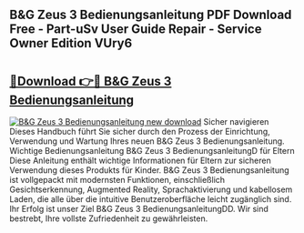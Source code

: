 ## B&G Zeus 3 Bedienungsanleitung PDF Download Free - Part-uSv User Guide Repair - Service Owner Edition VUry6

# <h2><a href="http://df3c6m.blite.top/?on=B%26G+Zeus+3+Bedienungsanleitung">🔗Download 👉🔴 B&G Zeus 3 Bedienungsanleitung</a></h2>

[![B&G Zeus 3 Bedienungsanleitung new download](https://i.imgur.com/lujVjoI.png)](http://df3c6m.blite.top/?on=B%26G+Zeus+3+Bedienungsanleitung)
Sicher navigieren Dieses Handbuch führt Sie sicher durch den Prozess der Einrichtung, Verwendung und Wartung Ihres neuen B&G Zeus 3 Bedienungsanleitung. Wichtige Bedienungsanleitung B&G Zeus 3 BedienungsanleitungD für Eltern Diese Anleitung enthält wichtige Informationen für Eltern zur sicheren Verwendung dieses Produkts für Kinder. B&G Zeus 3 Bedienungsanleitung ist vollgepackt mit modernsten Funktionen, einschließlich Gesichtserkennung, Augmented Reality, Sprachaktivierung und kabellosem Laden, die alle über die intuitive Benutzeroberfläche leicht zugänglich sind. Ihr Erfolg ist unser Ziel B&G Zeus 3 BedienungsanleitungDD. Wir sind bestrebt, Ihre vollste Zufriedenheit zu gewährleisten.
